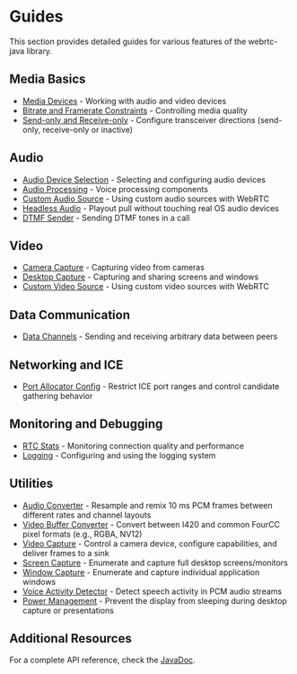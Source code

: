 # Guides <!-- {docsify-ignore-all} -->

This section provides detailed guides for various features of the webrtc-java library.

## Media Basics

- [Media Devices](guide/media_devices.md) - Working with audio and video devices
- [Bitrate and Framerate Constraints](guide/constraints.md) - Controlling media quality
- [Send-only and Receive-only](guide/send_receive_direction.md) - Configure transceiver directions (send-only, receive-only or inactive)

## Audio

- [Audio Device Selection](guide/audio_devices.md) - Selecting and configuring audio devices
- [Audio Processing](guide/audio_processing.md) - Voice processing components
- [Custom Audio Source](guide/custom_audio_source.md) - Using custom audio sources with WebRTC
- [Headless Audio](guide/headless_audio_device_module.md) - Playout pull without touching real OS audio devices
- [DTMF Sender](guide/dtmf_sender.md) - Sending DTMF tones in a call

## Video

- [Camera Capture](guide/camera_capture.md) - Capturing video from cameras
- [Desktop Capture](guide/desktop_capture.md) - Capturing and sharing screens and windows
- [Custom Video Source](guide/custom_video_source.md) - Using custom video sources with WebRTC

## Data Communication

- [Data Channels](guide/data_channels.md) - Sending and receiving arbitrary data between peers

## Networking and ICE

- [Port Allocator Config](guide/port_allocator_config.md) - Restrict ICE port ranges and control candidate gathering behavior

## Monitoring and Debugging

- [RTC Stats](guide/rtc_stats.md) - Monitoring connection quality and performance
- [Logging](guide/logging.md) - Configuring and using the logging system

## Utilities

- [Audio Converter](guide/audio_converter.md) - Resample and remix 10 ms PCM frames between different rates and channel layouts
- [Video Buffer Converter](guide/utilities/video_buffer_converter.md) - Convert between I420 and common FourCC pixel formats (e.g., RGBA, NV12)
- [Video Capture](guide/video_capturer.md) - Control a camera device, configure capabilities, and deliver frames to a sink
- [Screen Capture](guide/screen_capturer.md) - Enumerate and capture full desktop screens/monitors
- [Window Capture](guide/window_capturer.md) - Enumerate and capture individual application windows
- [Voice Activity Detector](guide/voice_activity_detector.md) - Detect speech activity in PCM audio streams
- [Power Management](guide/power_management.md) - Prevent the display from sleeping during desktop capture or presentations

## Additional Resources

For a complete API reference, check the [JavaDoc](https://javadoc.io/doc/dev.onvoid.webrtc/webrtc-java/latest/index.html).